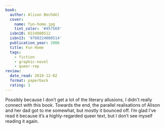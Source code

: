 ```yaml
---
book:
  author: Alison Bechdel
  cover:
    name: fun-home.jpg
    tint_color: '#457569'
  isbn10: 0224080512
  isbn13: '9780224080514'
  publication_year: 2006
  title: Fun Home
  tags:
    - fiction
    - graphic-novel
    - queer-rep
review:
  date_read: 2019-12-02
  format: paperback
  rating: 3
---
```


Possibly because I don’t get a lot of the literary allusions, I didn't really connect with this book. Towards the end, the parallel realisations of Alison and her dad got to me somewhat, but mostly it bounced off. I’m glad I’ve read it because it’s a highly-regarded queer text, but I don’t see myself reading it again.